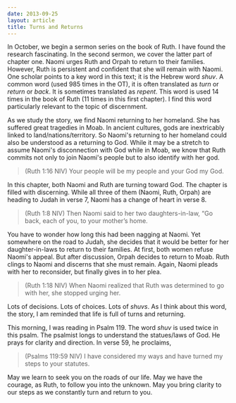 ```yaml
---
date: 2013-09-25
layout: article
title: Turns and Returns
---
```


In October, we begin a sermon series on the book of Ruth. I have found the research fascinating. In the second sermon, we cover the latter part of chapter one. Naomi urges Ruth and Orpah to return to their families. However, Ruth is persistent and  confident that she will remain with Naomi. One scholar points to a key word in this text; it is the Hebrew word *shuv*. A common word (used 985 times in the OT), it is often translated as *turn* or *return* or *back*. It is sometimes translated as *repent*. This word is used 14 times in the book of Ruth (11 times in this first chapter). I find this word particularly relevant to the topic of discernment. 

As we study the story, we find Naomi returning to her homeland. She has suffered great tragedies in Moab. In ancient cultures, gods are inextricably linked to land/nations/territory. So Naomi's returning to her homeland could also be understood as a returning to God. While it may be a stretch to assume Naomi's disconnection with God while in Moab, we know that Ruth commits not only to join Naomi's people but to also identify with her god. 

>(Ruth 1:16 NIV) Your people will be my people and your God my God.

In this chapter, both Naomi and Ruth are turning toward God. The chapter is filled with discerning. While all three of them (Naomi, Ruth, Orpah) are heading to Judah in verse 7, Naomi has a change of heart in verse 8. 

>(Ruth 1:8 NIV) Then Naomi said to her two daughters-in-law, “Go back, each of you, to your mother’s home.

You have to wonder how long this had been nagging at Naomi. Yet somewhere on the road to Judah, she decides that it would be better for her daughter-in-laws to return to their families. At first, both women refuse Naomi's appeal. But after discussion, Orpah decides to return to Moab. Ruth clings to Naomi and discerns that she must remain. Again, Naomi pleads with her to reconsider, but finally gives in to her plea.

>(Ruth 1:18 NIV) When Naomi realized that Ruth was determined to go with her, she stopped urging her.

Lots of decisions. Lots of choices. Lots of *shuvs*. As I think about this word, the story, I am reminded that life is full of turns and returning. 

This morning, I was reading in Psalm 119. The word *shuv* is used twice in this psalm. The psalmist longs to understand the statues/laws of God. He prays for clarity and  direction. In verse 59, he proclaims,

>(Psalms 119:59 NIV) I have considered my ways and have turned my steps to your statutes. 

May we learn to seek you on the roads of our life. May we have the courage, as Ruth, to follow you into the unknown. May you bring clarity to our steps as we constantly turn and return to you. 

